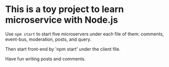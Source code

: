 # This is a toy project to learn microservice with Node.js

Use `npm start` to start five microservers under each file of them: comments, event-bus, moderation, posts, and query.

Then start front-end by 'npm start' under the client file.

Have fun writing posts and comments.
